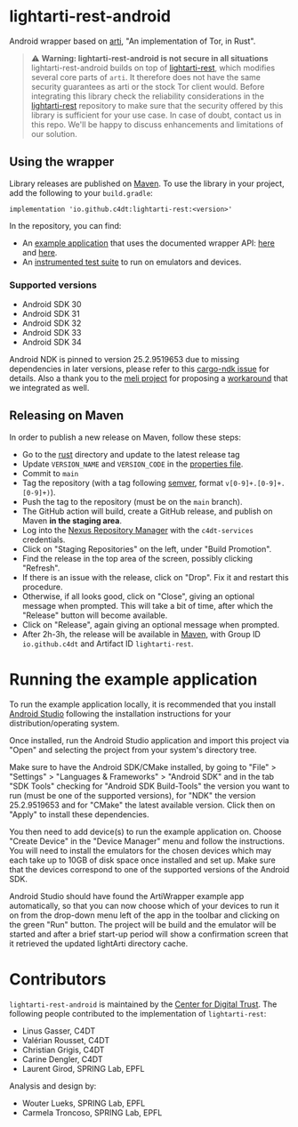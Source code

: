 # lightarti-rest-android

Android wrapper based on [arti](https://gitlab.torproject.org/tpo/core/arti), "An
implementation of Tor, in Rust".

> :warning: **Warning: lightarti-rest-android is not secure in all situations**
> lightarti-rest-android builds on top of [lightarti-rest](https://github.com/c4dt/lightarti-rest),
> which modifies several core parts of `arti`. It therefore does not have the
> same security guarantees as arti or the stock Tor client would. Before
> integrating this library check the reliability considerations in the
> [lightarti-rest](https://github.com/c4dt/lightarti-rest) repository to make sure that
> the security offered by this library is sufficient for your use case. In case
> of doubt, contact us in this repo. We'll be happy to discuss enhancements and
> limitations of our solution.

## Using the wrapper

Library releases are published on
[Maven](https://search.maven.org/search?q=lightarti-rest).
To use the library in your project, add the following to your `build.gradle`:

```
implementation 'io.github.c4dt:lightarti-rest:<version>'
```

In the repository, you can find:

- An [example
  application](https://github.com/c4dt/lightarti-rest-android/blob/main/artiwrapper/app/src/main/java/org/c4dt/myapplication/MainActivity.java)
  that uses the documented wrapper API:
  [here](https://github.com/c4dt/lightarti-rest-android/blob/main/artiwrapper/src/main/java/org/c4dt/artiwrapper/TorLibApi.java)
  and [here](https://github.com/c4dt/lightarti-rest-android/blob/main/artiwrapper/src/main/java/org/c4dt/artiwrapper/Client.java).
- An [instrumented test
  suite](https://github.com/c4dt/lightarti-rest-android/blob/main/artiwrapper/src/androidTest/java/org/c4dt/artiwrapper/JniTest.java)
  to run on emulators and devices.

### Supported versions

* Android SDK 30
* Android SDK 31
* Android SDK 32
* Android SDK 33
* Android SDK 34

Android NDK is pinned to version 25.2.9519653 due to missing dependencies in later
versions, please refer to this [cargo-ndk issue](https://github.com/bbqsrc/cargo-ndk/issues/94)
for details. Also a thank you to the [meli project](https://github.com/p2panda/meli) for proposing
a [workaround](https://github.com/p2panda/meli/pull/21) that we integrated as well.

## Releasing on Maven

In order to publish a new release on Maven, follow these steps:

- Go to the [rust](./rust) directory and update to the latest release tag
- Update `VERSION_NAME` and `VERSION_CODE` in the [properties
  file](https://github.com/c4dt/lightarti-rest-android/blob/main/artiwrapper/gradle.properties).
- Commit to `main`  
- Tag the repository (with a tag following [semver](https://semver.org/),
  format `v[0-9]+.[0-9]+.[0-9]+)`).
- Push the tag to the repository (must be on the `main` branch).
- The GitHub action will build, create a GitHub release, and publish on Maven
  **in the staging area**.
- Log into the [Nexus Repository Manager](https://s01.oss.sonatype.org/) with
  the `c4dt-services` credentials.
- Click on "Staging Repositories" on the left, under "Build Promotion".
- Find the release in the top area of the screen, possibly clicking "Refresh".
- If there is an issue with the release, click on "Drop". Fix it and restart
  this procedure.
- Otherwise, if all looks good, click on "Close", giving an optional message
  when prompted. This will take a bit of time, after which the "Release" button
  will become available.
- Click on "Release", again giving an optional message when prompted.
- After 2h-3h, the release will be available in
  [Maven](https://search.maven.org/search?q=lightarti-rest), with Group ID
  `io.github.c4dt` and Artifact ID `lightarti-rest`.

# Running the example application

To run the example application locally, it is recommended that you install [Android Studio](https://developer.android.com/studio)
following the installation instructions for your distribution/operating system.

Once installed, run the Android Studio application and import this project via "Open" and selecting the project from
your system's directory tree.

Make sure to have the Android SDK/CMake installed, by going to "File" > "Settings" > "Languages & Frameworks" > "Android SDK"
and in the tab "SDK Tools" checking for "Android SDK Build-Tools" the version you want to run (must be one of the supported
versions), for "NDK" the version 25.2.9519653 and for "CMake" the latest available version. Click then on "Apply" to install
these dependencies.

You then need to add device(s) to run the example application on. Choose "Create Device" in the "Device Manager" menu and
follow the instructions. You will need to install the emulators for the chosen devices which may each take up to
10GB of disk space once installed and set up. Make sure that the devices correspond to one of the supported versions of
the Android SDK.

Android Studio should have found the ArtiWrapper example app automatically, so that you can now choose which of your devices
to run it on from the drop-down menu left of the app in the toolbar and clicking on the green "Run" button. The project
will be build and the emulator will be started and after a brief start-up period will show a confirmation screen that
it retrieved the updated lightArti directory cache.

# Contributors

`lightarti-rest-android` is maintained by the [Center for Digital Trust](https://c4dt.org/). The following people contributed to the implementation of `lightarti-rest`:

- Linus Gasser, C4DT
- Valérian Rousset, C4DT
- Christian Grigis, C4DT
- Carine Dengler, C4DT
- Laurent Girod, SPRING Lab, EPFL

Analysis and design by:

- Wouter Lueks, SPRING Lab, EPFL
- Carmela Troncoso, SPRING Lab, EPFL
